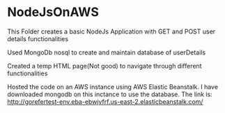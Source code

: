 # NodeJsOnAWS

This Folder creates a basic NodeJs Application with GET and POST user details functionalities

Used MongoDb nosql to create and maintain database of userDetails

Created a temp HTML page(Not good) to navigate through different functionalities

Hosted the code on an AWS instance using AWS Elastic Beanstalk. I have downloaded mongodb on this inctance to use the database.
The link is: http://gorefertest-env.eba-ebwjvfrf.us-east-2.elasticbeanstalk.com/
